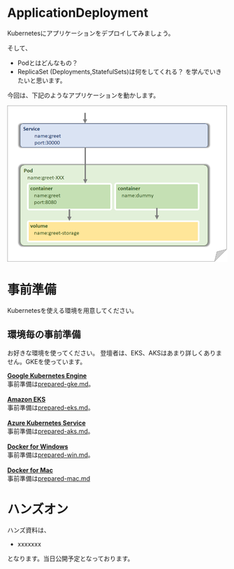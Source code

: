 <style>
.tablelines table, .tablelines td, .tablelines th {
  border: 2px solid black;
  padding: 3px; 
}
</style>

# ApplicationDeployment
Kubernetesにアプリケーションをデプロイしてみましょう。

そして、
 - Podとはどんなもの？
 - ReplicaSet (Deployments,StatefulSets)は何をしてくれる？
を学んでいきたいと思います。

今回は、下記のようなアプリケーションを動かします。

![image](../images/No1-app-overview.png)


# 事前準備

Kubernetesを使える環境を用意してください。

## 環境毎の事前準備

お好きな環境を使ってください。
登壇者は、EKS、AKSはあまり詳しくありません。GKEを使っています。

**[Google Kubernetes Engine](https://cloud.google.com/kubernetes-engine/)**<br>
 事前準備は[prepared-gke.md](./prepared-gke.md)。
<br>
<br>
**[Amazon EKS](https://aws.amazon.com/jp/eks/)**<br>
 事前準備は[prepared-eks.md](./prepared-eks.md)。
<br>
<br>
**[Azure Kubernetes Service](https://azure.microsoft.com/ja-jp/services/kubernetes-service/)**<br>
事前準備は[prepared-aks.md](./prepared-aks.md)。
<br>
<br>
**[Docker for Windows](https://docs.docker.com/docker-for-windows/)**<br>
事前準備は[prepared-win.md](./prepared-win.md)。
<br>
<br>
**[Docker for Mac](https://docs.docker.com/docker-for-mac/)**<br>
事前準備は[prepared-mac.md](./prepared-mac.md) 



# ハンズオン

ハンズ資料は、

- xxxxxxx

となります。当日公開予定となっております。
